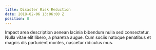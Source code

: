 ```yaml
---
title: Disaster Risk Reduction
date: 2018-02-06 13:06:00 Z
position: 0
---
```


Impact area description aenean lacinia bibendum nulla sed consectetur. Nulla vitae elit libero, a pharetra augue. Cum sociis natoque penatibus et magnis dis parturient montes, nascetur ridiculus mus.
